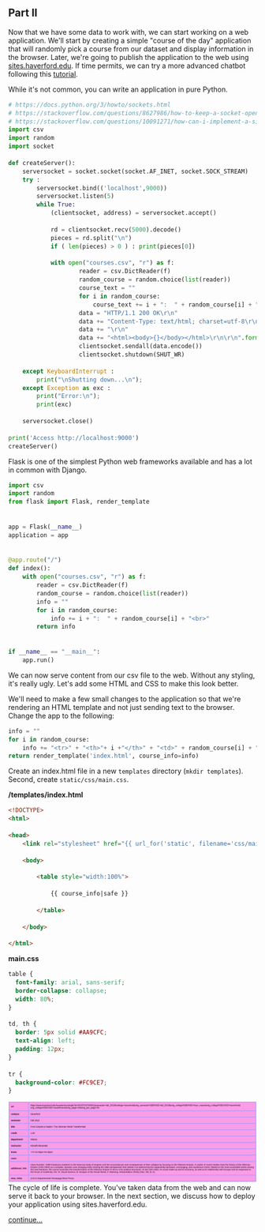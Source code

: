 ## Part II 

Now that we have some data to work with, we can start working on a web application. We'll start by creating a simple "course of the day" application that will randomly pick a course from our dataset and display information in the browser.  Later, we're going to publish the application to the web using [sites.haverford.edu](sites.haverford.edu).  If time permits, we can try a more advanced chatbot following this [tutorial](https://pusher.com/tutorials/chatbot-flask-dialogflow).   

While it's not common, you can write an application in pure Python.      

```python
# https://docs.python.org/3/howto/sockets.html
# https://stackoverflow.com/questions/8627986/how-to-keep-a-socket-open-until-client-closes-it
# https://stackoverflow.com/questions/10091271/how-can-i-implement-a-simple-web-server-using-python-without-using-any-libraries
import csv
import random
import socket 

def createServer():
    serversocket = socket.socket(socket.AF_INET, socket.SOCK_STREAM)
    try :
        serversocket.bind(('localhost',9000))
        serversocket.listen(5)
        while True:
            (clientsocket, address) = serversocket.accept()

            rd = clientsocket.recv(5000).decode()
            pieces = rd.split("\n")
            if ( len(pieces) > 0 ) : print(pieces[0])

            with open("courses.csv", "r") as f:
                    reader = csv.DictReader(f)
                    random_course = random.choice(list(reader))
                    course_text = ""
                    for i in random_course:
                        course_text += i + ":  " + random_course[i] + "<br>"
                    data = "HTTP/1.1 200 OK\r\n"
                    data += "Content-Type: text/html; charset=utf-8\r\n"
                    data += "\r\n"
                    data += "<html><body>{}</body></html>\r\n\r\n".format(course_text)
                    clientsocket.sendall(data.encode())
                    clientsocket.shutdown(SHUT_WR)

    except KeyboardInterrupt :
        print("\nShutting down...\n");
    except Exception as exc :
        print("Error:\n");
        print(exc)

    serversocket.close()

print('Access http://localhost:9000')
createServer()
```


Flask is one of the simplest Python web frameworks available and has a lot in common with Django.



```python
import csv
import random
from flask import Flask, render_template


app = Flask(__name__)
application = app


@app.route("/")
def index():
    with open("courses.csv", "r") as f:
        reader = csv.DictReader(f)
        random_course = random.choice(list(reader))
        info = ""
        for i in random_course:
            info += i + ":  " + random_course[i] + "<br>"
        return info


if __name__ == "__main__":
    app.run()
```
We can now serve content from our csv file to the web.  Without any styling, it's really ugly.  Let's add some HTML and CSS to make this look better.   

We'll need to make a few small changes to the application so that we're rendering an HTML template and not just sending text to the browser. Change the app to the following:

```python
info = ""
for i in random_course:
    info += "<tr>" + "<th>"+ i +"</th>" + "<td>" + random_course[i] + "</td>" + "</tr>"
return render_template('index.html', course_info=info)
```

Create an index.html file in a new `templates` directory (`mkdir templates`).  Second, create `static/css/main.css`. 

**/templates/index.html**
```HTML
<!DOCTYPE>
<html>

<head>
    <link rel="stylesheet" href="{{ url_for('static', filename='css/main.css') }}" </head>

    <body>

        <table style="width:100%">

            {{ course_info|safe }}

        </table>

    </body>

</html>

```
**main.css**
```css
table {
  font-family: arial, sans-serif;
  border-collapse: collapse;
  width: 80%;
}

td, th {
  border: 5px solid #AA9CFC;
  text-align: left;
  padding: 12px;
}

tr {
  background-color: #FC9CE7;
}
```

![](https://github.com/HCDigitalScholarship/summer-django/raw/master/pink_course.png)
The cycle of life is complete.  You've taken data from the web and can now serve it back to your browser. In the next section, we discuss how to deploy your application using sites.haverford.edu. 

[continue...]()
